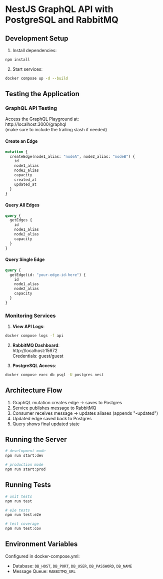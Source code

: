 # NestJS GraphQL API with PostgreSQL and RabbitMQ

## Development Setup

1. Install dependencies:
```bash
npm install
```

2. Start services:
```bash
docker compose up -d --build
```

## Testing the Application

### GraphQL API Testing

Access the GraphQL Playground at:  
http://localhost:3000/graphql  
(make sure to include the trailing slash if needed)

#### Create an Edge
```graphql
mutation {
  createEdge(node1_alias: "nodeA", node2_alias: "nodeB") {
    id
    node1_alias
    node2_alias
    capacity
    created_at
    updated_at
  }
}
```

#### Query All Edges
```graphql
query {
  getEdges {
    id
    node1_alias
    node2_alias
    capacity
  }
}
```

#### Query Single Edge
```graphql
query {
  getEdge(id: "your-edge-id-here") {
    id
    node1_alias
    node2_alias
    capacity
  }
}
```

### Monitoring Services

1. **View API Logs**:
```bash
docker compose logs -f api
```

2. **RabbitMQ Dashboard**:  
http://localhost:15672  
Credentials: guest/guest

3. **PostgreSQL Access**:
```bash
docker compose exec db psql -U postgres nest
```

## Architecture Flow

1. GraphQL mutation creates edge → saves to Postgres
2. Service publishes message to RabbitMQ
3. Consumer receives message → updates aliases (appends "-updated")
4. Updated edge saved back to Postgres
5. Query shows final updated state

## Running the Server

```bash
# development mode
npm run start:dev

# production mode
npm run start:prod
```

## Running Tests

```bash
# unit tests
npm run test

# e2e tests
npm run test:e2e

# test coverage
npm run test:cov
```

## Environment Variables

Configured in docker-compose.yml:
- Database: `DB_HOST`, `DB_PORT`, `DB_USER`, `DB_PASSWORD`, `DB_NAME`
- Message Queue: `RABBITMQ_URL`
